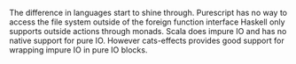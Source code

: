 The difference in languages start to shine through.
Purescript has no way to access the file system outside of the foreign function interface
Haskell only supports outside actions through monads.
Scala does impure IO and has no native support for pure IO. However cats-effects provides good support for wrapping impure IO in pure IO blocks.

